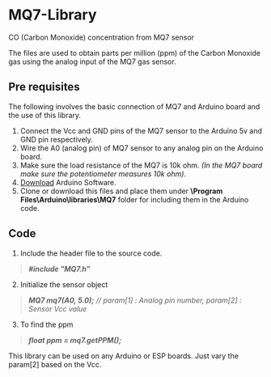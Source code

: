 # MQ7-Library

CO (Carbon Monoxide) concentration from MQ7 sensor

The files are used to obtain parts per million (ppm) of the Carbon Monoxide gas using the analog input of the MQ7 gas sensor.

  ## Pre requisites
  
  The following involves the basic connection of MQ7 and Arduino board and the use of this library.

  1. Connect the Vcc and GND pins of the MQ7 sensor to the Arduino 5v and GND pin respectively.
  2. Wire the A0 (analog pin) of MQ7 sensor to any analog pin on the Arduino board.
  3. Make sure the load resistance of the MQ7 is 10k ohm. _(In the MQ7 board make sure the potentiometer measures 10k ohm)_.
  5. [Download](https://www.arduino.cc/en/Main/Software) Arduino Software.
  4. Clone or download this files and place them under **\Program Files\Arduino\libraries\MQ7** folder for including them in the Arduino code.

  ## Code

  1. Include the header file to the source code.
  > _**#include "MQ7.h"**_
  2. Initialize the sensor object
  > _**MQ7 mq7(A0, 5.0);** // param[1] : Analog pin number, param[2] : Sensor Vcc value_
  3. To find the ppm
  > _**float ppm = mq7.getPPM();**_

  This library can be used on any Arduino or ESP boards. Just vary the param[2] based on the Vcc.

